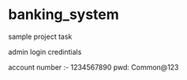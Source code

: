 # banking_system
sample project task

admin login credintials

account number :-  1234567890
pwd: Common@123

